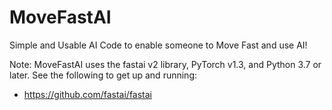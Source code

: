 # MoveFastAI
Simple and Usable AI Code to enable someone to Move Fast and use AI!

Note: MoveFastAI uses the fastai v2 library, PyTorch v1.3, and Python 3.7 or later. See the following to get up and running:
* https://github.com/fastai/fastai
